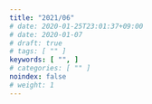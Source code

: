```yaml
---
title: "2021/06"
# date: 2020-01-25T23:01:37+09:00
# date: 2020-01-07
# draft: true
# tags: [ "" ]
keywords: [ "", ]
# categories: [ "" ]
noindex: false
# weight: 1
---
```

